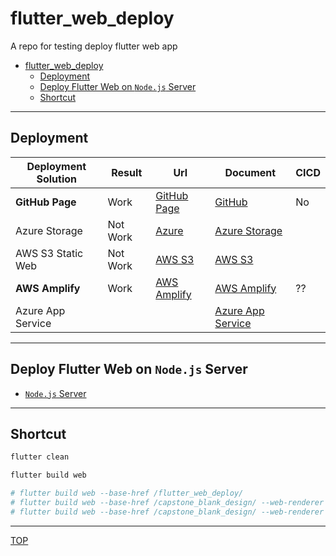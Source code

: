 # flutter_web_deploy

A repo for testing deploy flutter web app

- [flutter\_web\_deploy](#flutter_web_deploy)
  - [Deployment](#deployment)
  - [Deploy Flutter Web on `Node.js` Server](#deploy-flutter-web-on-nodejs-server)
  - [Shortcut](#shortcut)

---

## Deployment

| Deployment Solution | Result   | Url                                                                                | Document                                                        | CICD |
| ------------------- | -------- | ---------------------------------------------------------------------------------- | --------------------------------------------------------------- | ---- |
| **GitHub Page**     | Work     | [GitHub Page](https://simonangel-fong.github.io/chowpati/)                         | [GitHub](./doc/github_page/github_page.md)                      | No   |
| Azure Storage       | Not Work | [Azure](https://capstonewebhosting.z14.web.core.windows.net/)                      | [Azure Storage](./doc/azure_storage/azure_storage.md)           |      |
| AWS S3 Static Web   | Not Work | [AWS S3](http://humber-capstone-webhosting.s3-website.ca-central-1.amazonaws.com/) | [AWS S3](./doc/aws_s3/aws_s3.md)                                |      |
| **AWS Amplify**     | Work     | [AWS Amplify](https://dev-page.dbunn4jlo11r2.amplifyapp.com/)                      | [AWS Amplify](./doc/aws_amplify/aws_amplify.md)                 | ??   |
| Azure App Service   |          |                                                                                    | [Azure App Service](./doc/azure_appservice/azure_appservice.md) |      |

---

## Deploy Flutter Web on `Node.js` Server

- [`Node.js` Server](./doc/nodejs/nodejs.md)

---

## Shortcut

```sh
flutter clean

flutter build web

# flutter build web --base-href /flutter_web_deploy/
# flutter build web --base-href /capstone_blank_design/ --web-renderer html
# flutter build web --base-href /capstone_blank_design/ --web-renderer canvaskit

```

---

[TOP](#flutter_web_deploy)
